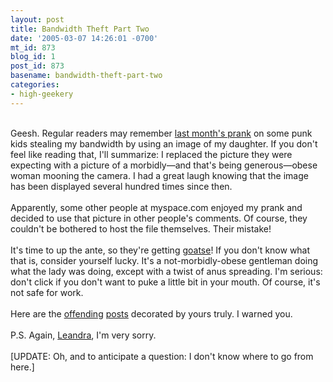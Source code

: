 ```yaml
---
layout: post
title: Bandwidth Theft Part Two
date: '2005-03-07 14:26:01 -0700'
mt_id: 873
blog_id: 1
post_id: 873
basename: bandwidth-theft-part-two
categories:
- high-geekery
---
```

<br />Geesh. Regular readers may remember <a href="/blogs/bblog/archives/you-stole-my-bandwidth.cfm">last month's prank</a> on some punk kids stealing my bandwidth by using an image of my daughter. If you don't feel like reading that, I'll summarize: I replaced the picture they were expecting with a picture of a morbidly&#x2014;and that's being generous&#x2014;obese woman mooning the camera. I had a great laugh knowing that the image has been displayed several hundred times since then.<br /><br />Apparently, some other people at myspace.com enjoyed my prank and decided to use that picture in other people's comments. Of course, they couldn't be bothered to host the file themselves. Their mistake!<br /><br />It's time to up the ante, so they're getting <a href="http://en.wikipedia.org/wiki/Goatse.cx">goatse</a>! If you don't know what that is, consider yourself lucky. It's a not-morbidly-obese gentleman doing what the lady was doing, except with a twist of anus spreading. I'm serious: don't click if you don't want to puke a little bit in your mouth. Of course, it's not safe for work.<br /><br />Here are the <a href="http://www.myspace.com/index.cfm?fuseaction=user.viewProfile&amp;friendID=6886254">offending</a> <a href="http://www.myspace.com/index.cfm?fuseaction=user.viewProfile&amp;friendID=7288682">posts</a> decorated by yours truly. I warned you.<br /><br />P.S. Again, <a href="http://www.myspace.com/index.cfm?fuseaction=user.viewProfile&amp;friendID=4314574">Leandra</a>, I'm very sorry.<br /><br />[UPDATE: Oh, and to anticipate a question: I don't know where to go from here.]<br /><br /><br />
